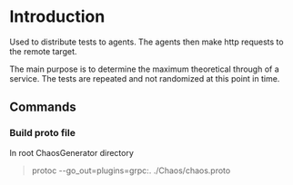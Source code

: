 # Introduction

Used to distribute tests to agents. The agents then make http requests to the remote target.

The main purpose is to determine the maximum theoretical through of a service. The tests are repeated and not randomized at this point in time.

## Commands

### Build proto file

In root ChaosGenerator directory

> protoc --go_out=plugins=grpc:. ./Chaos/chaos.proto